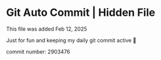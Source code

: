 # Git Auto Commit | Hidden File

This file was added Feb 12, 2025

Just for fun and keeping my daily git commit active 🤪

commit number: 2903476
